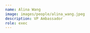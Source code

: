 ```yaml
---
name: Alina Wang
image: images/people/alina_wang.jpeg
description: VP Ambassador
role: exec
---
```

